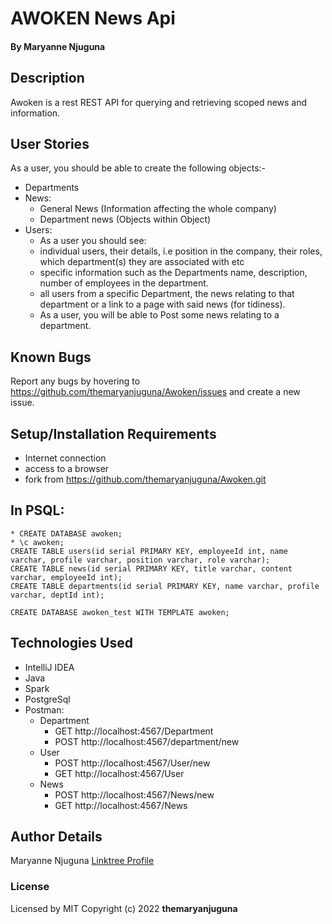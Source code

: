# AWOKEN News Api

#### By **Maryanne Njuguna**

## Description
Awoken is a rest REST API for querying and retrieving scoped news and information.

## User Stories
As a user, you should be able to create the following objects:-
- Departments
- News:
  - General News (Information affecting the whole company)
  - Department news (Objects within Object)
- Users:
  - As a user you should see:
  - individual users, their details, i.e position in the company, their roles, which department(s) they are associated with etc
  - specific information such as the Departments name, description, number of employees in the department.
  - all users from a specific Department, the news relating to that department or a link to a page with said news (for tidiness).
  - As a user, you will be able to Post some news relating to a department.

## Known Bugs
Report any bugs by hovering to https://github.com/themaryanjuguna/Awoken/issues and create a new issue.

## Setup/Installation Requirements
* Internet connection
* access to a browser
* fork from https://github.com/themaryanjuguna/Awoken.git

## In PSQL:
```
* CREATE DATABASE awoken;
* \c awoken;
CREATE TABLE users(id serial PRIMARY KEY, employeeId int, name varchar, profile varchar, position varchar, role varchar);
CREATE TABLE news(id serial PRIMARY KEY, title varchar, content varchar, employeeId int);
CREATE TABLE departments(id serial PRIMARY KEY, name varchar, profile varchar, deptId int);

CREATE DATABASE awoken_test WITH TEMPLATE awoken;
```

## Technologies Used
* IntelliJ IDEA
* Java
* Spark
* PostgreSql
* Postman:
  * Department
    * GET http://localhost:4567/Department
    * POST http://localhost:4567/department/new
  * User
    * POST http://localhost:4567/User/new
    * GET http://localhost:4567/User
  * News
    * POST http://localhost:4567/News/new
    * GET http://localhost:4567/News

## Author Details
Maryanne Njuguna [Linktree Profile](https://linktr.ee/themaryanjuguna)

### License
Licensed by MIT
Copyright (c) 2022 **themaryanjuguna**